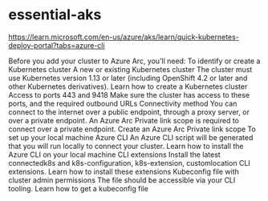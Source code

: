 # essential-aks

https://learn.microsoft.com/en-us/azure/aks/learn/quick-kubernetes-deploy-portal?tabs=azure-cli

Before you add your cluster to Azure Arc, you’ll need:
To identify or create a Kubernetes cluster
A new or existing Kubernetes cluster
The cluster must use Kubernetes version 1.13 or later (including OpenShift 4.2 or later and other Kubernetes derivatives). Learn how to create a Kubernetes cluster
Access to ports 443 and 9418
Make sure the cluster has access to these ports, and the required outbound URLs
Connectivity method
You can connect to the internet over a public endpoint, through a proxy server, or over a private endpoint. An Azure Arc Private link scope is required to connect over a private endpoint.
Create an Azure Arc Private link scope
To set up your local machine
Azure CLI
An Azure CLI script will be generated that you will run locally to connect your cluster.
Learn how to install the Azure CLI on your local machine
CLI extensions
Install the latest connectedk8s and k8s-configuration, k8s-extension, customlocation CLI extensions. Learn how to install these extensions
Kubeconfig file with cluster admin permissions
The file should be accessible via your CLI tooling. Learn how to get a kubeconfig file

